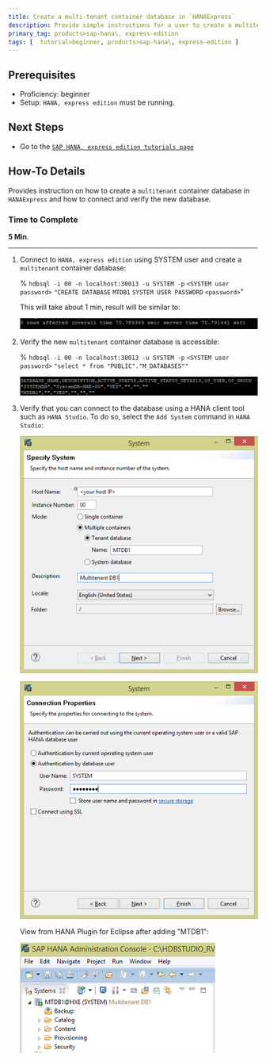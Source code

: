 ```yaml
---
title: Create a multi-tenant container database in `HANAExpress`
description: Provide simple instructions for a user to create a multitenant database in `HANAExpress`. SAP HANA systems with multitenant database containers can contain multiple tenant databases.
primary_tag: products>sap-hana\, express-edition
tags: [  tutorial>beginner, products>sap-hana\, express-edition ]
---
```


## Prerequisites  
 - Proficiency: beginner
 - Setup: `HANA, express edition` must be running.

## Next Steps
 - Go to the [`SAP HANA, express edition tutorials page`](http://www.sap.com/developer/topics/sap-hana-express.tutorials.html)

## How-To Details
Provides instruction on how to create a `multitenant` container database in `HANAExpress` and how to connect and verify the new database.

### Time to Complete
**5 Min**.

---

1. Connect to `HANA, express edition` using SYSTEM user and create a `multitenant` container database:

    % `hdbsql -i 00 -n localhost:30013 -u SYSTEM -p` `<SYSTEM user password>` `"CREATE DATABASE` `MTDB1` `SYSTEM USER PASSWORD` `<password>`"

    This will take about 1 min, result will be similar to:

    ![image 1](1.png)

2. Verify the new `multitenant` container database is accessible:

   % `hdbsql -i 00 -n localhost:30013 -u SYSTEM -p` `<SYSTEM user password>` `"select * from "PUBLIC"."M_DATABASES""`

   ![image 1](2.png)

3. Verify that you can connect to the database using a HANA client tool such as `HANA Studio`. To do so, select the `Add System` command in `HANA Studio`:

    ![image 1](4.png)

    ![image 1](5.png)

    View from HANA Plugin for Eclipse after adding "MTDB1":

    ![image 1](3.png)


